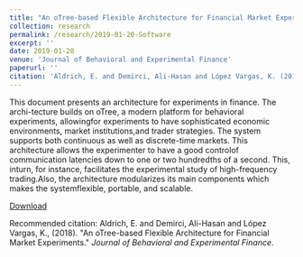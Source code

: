 ```yaml
---
title: "An oTree-based Flexible Architecture for Financial Market Experiments"
collection: research
permalink: /research/2019-01-20-Software
excerpt: ''
date: 2019-01-20
venue: 'Journal of Behavioral and Experimental Finance'
paperurl: ''
citation: 'Aldrich, E. and Demirci, Ali-Hasan and López Vargas, K. (2019). &quot;An oTree-based Flexible Architecture for Financial Market Experiments.&quot; <i>Journal of Behavioral and Experimental Finance</i>.'
---
```

This document presents an architecture for experiments in finance. The archi-tecture builds on oTree, a modern platform for behavioral experiments, allowingfor experiments to have sophisticated economic environments, market institutions,and trader strategies. The system supports both continuous as well as discrete-time markets. This architecture allows the experimenter to have a good controlof communication latencies down to one or two hundredths of a second. This, inturn, for instance, facilitates the experimental study of high-frequency trading.Also, the architecture modularizes its main components which makes the systemflexible, portable, and scalable.


[Download](https://doi.org/10.1016/j.jbef.2019.03.007)

Recommended citation: Aldrich, E. and Demirci, Ali-Hasan and López Vargas, K., (2018). "An oTree-based Flexible Architecture for Financial Market Experiments." <i>Journal of Behavioral and Experimental Finance</i>.
